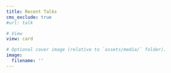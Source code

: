 ```yaml
---
title: Recent Talks
cms_exclude: true
#url: talk

# View
view: card

# Optional cover image (relative to `assets/media/` folder).
image:
  filename: ''
---
```

